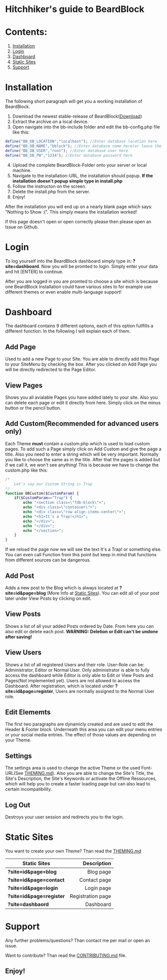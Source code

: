 # Hitchhiker's guide to BeardBlock

# Contents:
1. [Installation](#installation)
2. [Login](#login)
3. [Dashboard](#dashboard)
4. [Static Sites](#static-sites)
5. [Support](#support)

# Installation
The following short paragraph will get you a working installation of BeardBlock.

1. Download the newest stable-release of BeardBlock([Download](https://github.com/EasyDevCpp/BeardBlock/releases))
2. Extract the archive on a local device.
3. Open navigate into the bb-include folder and edit the bb-config.php file like this:
```php
define("BB_DB_LOCATION","localhost"); //Enter database location here
define("BB_DB_NAME","bblock"); //Enter database name here(or leave the same[recommended])
define("BB_DB_USER","root"); //Enter database user here
define("BB_DB_PW","1234"); //Enter database password here
```
4. Upload the complete BeardBlock-Folder onto your server or local machine.
5. Navigate to the installation-URL, the installation should popup.
**If the installation doesn't popup simple type in install.php**
6. Follow the instructon on the screen.
7. Delete the install.php from the server.
8. Enjoy!

After the installation you will end up on a nearly blank page which says: "Nothing to Show :(". This simply means the installation 
worked!

If this page doesn't open or open correctly please then please open an Issue on Github.

# Login
To log yourself into the BeardBlock dashboard simply type in: **?site=dashboard**. Now you will be promted to login. Simply enter your data and hit [ENTER] to continue.

After you are logged in you are promted to choose a site which is because one BeardBlock Installation could have various sites to for example use different themes or even enable multi-language support!

# Dashboard
The dashboard contains 9 different options, each of this option fullfills a different function. In the following I will explain each of them.

## Add Page
Used to add a new Page to your Site. You are able to directly add this Page to your SiteMenu by checking the box. After you clicked on Add Page you will be directly redirected to the Page Editor.

## View Pages
Shows you all avialable Pages you have added lately to your site. Also you can delete each page or edit it directly from here. Simply
click on the minus button or the pencil button.

## Add Custom(Recommended for advanced users only)
Each Theme **must** contain a custom.php which is used to load custom pages. To add such a Page simply click on Add Custom and give the page a title. Also you need to enter a string which will be very important. Normally you like to choose the same as in the title. After that the pages is added but if we call it, we won't see anything! This is because we have to change the custom.php like this:
```php
/*
    Let's say our Custom String is Trap
*/
function BBCustom($CustomParam) {
    if($CustomParam=="Trap") {
		echo "<section class=\"fdb-block\">";
		echo "<div class=\"container\">";
		echo "<div class=\"row align-items-center\">";
		echo "<h1>It's a Trap!</h1>";
		echo "</div>";
		echo "</div>";
		echo "</section>";
    }
}
```
If we reload the page now we will see the text It's a Trap! or something else. You can even call Function from this point but keep in mind that functions from different sources can be dangerous.

## Add Post
Adds a new post to the Blog which is always located at **?site=id&page=blog** (More Info at [Static Sites](#static-sites)).
You can edit all of your post later under View Posts by clicking on edit.

## View Posts
Shows a list of all your added Posts ordered by Date. From here you can also edit or delete each post.
**WARNING: Deletion or Edit can't be undone after saving!**

## View Users
Shows a list of all registered Users and their role. User-Role can be: Administrator, Editor or Normal User. Only administrator is able to fully access the dashboard while Editor is only able to Edit or View Posts and Pages(Not implemented yet). Users are not allowed to access the Dashboard. After registration, which is located under **?site=id&page=register**, Users are normally assigned to the Normal User role.

## Edit Elememts
The first two paragraphs are dynamicly created and are used to edit the Header & Footer block. Underneath this area you can edit your menu entries or your social media entries. The effect of those values are depending on your Theme.

## Settings
The settings area is used to change the active Theme or the used Font-URL(See [THEMING.md](THEMING.md)). Also you are able to change the Site's Title, the Site's Description, the Site's Keywords or activate the Offline Ressources, which will help you to create a faster loading page but can also lead to certain incompatibility.

## Log Out
Destroys your user session and redirects you to the login.


# Static Sites

You want to create your own Theme? Than read the [THEMING.md](THEMING.md)

| Static Sites               | Description       |
| -------------------------- | ----------------: |
| **?site=id&page=blog**     | Blog page         |
| **?site=id&page=contact**  | Contact page      |
| **?site=id&page=login**    | Login page        |
| **?site=id&page=register** | Registration page |
| **?site=dashbaord**        | Dashboard         |


# Support

Any further problems/questions? Than contact me per mail or open an issue.

Want to contribute? Than read the [CONTRIBUTING.md](CONTRIBUTING.md) file.

## Enjoy!